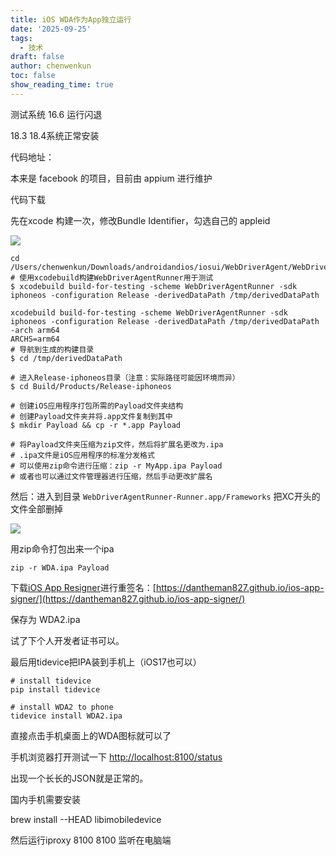 ```yaml
---
title: iOS WDA作为App独立运行
date: '2025-09-25'
tags:
  - 技术
draft: false
author: chenwenkun
toc: false
show_reading_time: true
---
```

测试系统 16.6 运行闪退

18.3 18.4系统正常安装

代码地址：

本来是 facebook 的项目，目前由 appium 进行维护

代码下载

先在xcode 构建一次，修改Bundle Identifier，勾选自己的 appleid

![](https://prod-files-secure.s3.us-west-2.amazonaws.com/c205fb54-92b2-4987-8be3-972b67d27acc/cb756a73-27bc-4b0d-951a-858df3344b59/image.png?X-Amz-Algorithm=AWS4-HMAC-SHA256&X-Amz-Content-Sha256=UNSIGNED-PAYLOAD&X-Amz-Credential=ASIAZI2LB466TPSLNRTA%2F20250930%2Fus-west-2%2Fs3%2Faws4_request&X-Amz-Date=20250930T061659Z&X-Amz-Expires=3600&X-Amz-Security-Token=IQoJb3JpZ2luX2VjEF4aCXVzLXdlc3QtMiJHMEUCIHUoFV%2BfM7YTLecLBJVas%2BKfWL3fP2t%2F29BtBWGiWsptAiEA2UKXIVc%2Bu4B99a4Tf1vqkWr7MDeBgnC8dtzl9UVcX18qiAQI5%2F%2F%2F%2F%2F%2F%2F%2F%2F%2F%2FARAAGgw2Mzc0MjMxODM4MDUiDFpPV%2FjmaWzuhkcehSrcA%2BQqmm5Cv9NJIRCH2ecIhqz9MXypv3DYTubgVaLatuT4DYxTa7Tl1hraeaHMxE%2FwawUxbUpg3227l9QAr0uficipaAdGyR0LfpB8GjS22t9fLFm9QJG9k1VUwbdbjzT57%2F%2F79qheYhNi3T8oAbbCjyHOuIRSjl%2Fia0Te%2BdhnKM0YLZxBC80Gq4%2FG%2FVFrk5UtRwuNaJ2ZpZQXc4qAeJ8AAJAJ%2BeVro69Kwxe4Nk7IQHC48lLY3FI0zfnmHPev6w49SkCfM7xFEWXW4%2BmLhHiZurumuOpR6btIE0YxXpfdaJQwhk%2FLLihxtqdJ%2FQ6eu3JZ1sBxMCog1z6Jmw%2FCksprrAKiP%2FIBesi5r6QuByMJvIbU5zQ%2BbeJsy90X7AAomdCU4nxMOSx%2FRQyx8Kh%2Fzrrwo74FL5Cr0j893TwYb29BihvCkEmKCKRPDb%2BEyQ3GttLx%2FmbJ7MEJMsfTW2gN7JdlNuENA9V2oLTb4n8p8XT5v%2BwkwhDBKi4Kq7URF6eZC%2Fekoe%2Fdd6kXX2XgZA%2BjGz3IhLmP8bQSxTuM%2BMNj%2BGSsb76dPbeSP24qy60cbRWVi01HMtXRe30NM3iiIehDEcXTXRihI4%2B46m2xpplXhI4AEdnrQ61hl7F9jAh99q6NMMba7cYGOqUBC4yYPOcL8gxo45RK2PvqLa2eoVbZnSqhLs4BDBYp5LKcHVSBluvwLhSSQH94COFKYOSObKguASHMNWSmBOuO6m%2B%2Bf6zpF%2BKKusSnb0UQt447u9W%2F08WW%2FEdlwUszueKg6nwzuzUeObBQqUOLDVXyXVS1vFn0IPEsnKwVHua37qrlr%2FZCJI4LOmpzAYz%2BwyK3Cz05dfoch%2FtDYhvp63%2FQkx1TRyis&X-Amz-Signature=bfb73990a83e2a6bec5fa1aadde02ae359eb622b39d98052056b23432b856f75&X-Amz-SignedHeaders=host&x-amz-checksum-mode=ENABLED&x-id=GetObject)

```shell
cd /Users/chenwenkun/Downloads/androidandios/iosui/WebDriverAgent/WebDriverAgent
# 使用xcodebuild构建WebDriverAgentRunner用于测试
$ xcodebuild build-for-testing -scheme WebDriverAgentRunner -sdk iphoneos -configuration Release -derivedDataPath /tmp/derivedDataPath

xcodebuild build-for-testing -scheme WebDriverAgentRunner -sdk iphoneos -configuration Release -derivedDataPath /tmp/derivedDataPath -arch arm64
ARCHS=arm64
# 导航到生成的构建目录
$ cd /tmp/derivedDataPath

# 进入Release-iphoneos目录（注意：实际路径可能因环境而异）
$ cd Build/Products/Release-iphoneos

# 创建iOS应用程序打包所需的Payload文件夹结构
# 创建Payload文件夹并将.app文件复制到其中
$ mkdir Payload && cp -r *.app Payload

# 将Payload文件夹压缩为zip文件，然后将扩展名更改为.ipa
# .ipa文件是iOS应用程序的标准分发格式
# 可以使用zip命令进行压缩：zip -r MyApp.ipa Payload
# 或者也可以通过文件管理器进行压缩，然后手动更改扩展名
```

然后：进入到目录 `WebDriverAgentRunner-Runner.app/Frameworks` 把XC开头的文件全部删掉

![](https://prod-files-secure.s3.us-west-2.amazonaws.com/c205fb54-92b2-4987-8be3-972b67d27acc/358b8d2b-1bfe-4fb9-beb5-83e1de5f201e/image.png?X-Amz-Algorithm=AWS4-HMAC-SHA256&X-Amz-Content-Sha256=UNSIGNED-PAYLOAD&X-Amz-Credential=ASIAZI2LB466TPSLNRTA%2F20250930%2Fus-west-2%2Fs3%2Faws4_request&X-Amz-Date=20250930T061659Z&X-Amz-Expires=3600&X-Amz-Security-Token=IQoJb3JpZ2luX2VjEF4aCXVzLXdlc3QtMiJHMEUCIHUoFV%2BfM7YTLecLBJVas%2BKfWL3fP2t%2F29BtBWGiWsptAiEA2UKXIVc%2Bu4B99a4Tf1vqkWr7MDeBgnC8dtzl9UVcX18qiAQI5%2F%2F%2F%2F%2F%2F%2F%2F%2F%2F%2FARAAGgw2Mzc0MjMxODM4MDUiDFpPV%2FjmaWzuhkcehSrcA%2BQqmm5Cv9NJIRCH2ecIhqz9MXypv3DYTubgVaLatuT4DYxTa7Tl1hraeaHMxE%2FwawUxbUpg3227l9QAr0uficipaAdGyR0LfpB8GjS22t9fLFm9QJG9k1VUwbdbjzT57%2F%2F79qheYhNi3T8oAbbCjyHOuIRSjl%2Fia0Te%2BdhnKM0YLZxBC80Gq4%2FG%2FVFrk5UtRwuNaJ2ZpZQXc4qAeJ8AAJAJ%2BeVro69Kwxe4Nk7IQHC48lLY3FI0zfnmHPev6w49SkCfM7xFEWXW4%2BmLhHiZurumuOpR6btIE0YxXpfdaJQwhk%2FLLihxtqdJ%2FQ6eu3JZ1sBxMCog1z6Jmw%2FCksprrAKiP%2FIBesi5r6QuByMJvIbU5zQ%2BbeJsy90X7AAomdCU4nxMOSx%2FRQyx8Kh%2Fzrrwo74FL5Cr0j893TwYb29BihvCkEmKCKRPDb%2BEyQ3GttLx%2FmbJ7MEJMsfTW2gN7JdlNuENA9V2oLTb4n8p8XT5v%2BwkwhDBKi4Kq7URF6eZC%2Fekoe%2Fdd6kXX2XgZA%2BjGz3IhLmP8bQSxTuM%2BMNj%2BGSsb76dPbeSP24qy60cbRWVi01HMtXRe30NM3iiIehDEcXTXRihI4%2B46m2xpplXhI4AEdnrQ61hl7F9jAh99q6NMMba7cYGOqUBC4yYPOcL8gxo45RK2PvqLa2eoVbZnSqhLs4BDBYp5LKcHVSBluvwLhSSQH94COFKYOSObKguASHMNWSmBOuO6m%2B%2Bf6zpF%2BKKusSnb0UQt447u9W%2F08WW%2FEdlwUszueKg6nwzuzUeObBQqUOLDVXyXVS1vFn0IPEsnKwVHua37qrlr%2FZCJI4LOmpzAYz%2BwyK3Cz05dfoch%2FtDYhvp63%2FQkx1TRyis&X-Amz-Signature=855142fd756f2b3373a875ccab54ca7d55f5e2d546df7daa952eec25044ed09d&X-Amz-SignedHeaders=host&x-amz-checksum-mode=ENABLED&x-id=GetObject)

用zip命令打包出来一个ipa

```shell
zip -r WDA.ipa Payload
```

下载[iOS App Resigner](https://zhida.zhihu.com/search?content_id=237756070&content_type=Article&match_order=1&q=iOS%20App%20Resigner&zd_token=eyJhbGciOiJIUzI1NiIsInR5cCI6IkpXVCJ9.eyJpc3MiOiJ6aGlkYV9zZXJ2ZXIiLCJleHAiOjE3NDQzNTQ0ODAsInEiOiJpT1MgQXBwIFJlc2lnbmVyIiwiemhpZGFfc291cmNlIjoiZW50aXR5IiwiY29udGVudF9pZCI6MjM3NzU2MDcwLCJjb250ZW50X3R5cGUiOiJBcnRpY2xlIiwibWF0Y2hfb3JkZXIiOjEsInpkX3Rva2VuIjpudWxsfQ.XGwOKX0ujlvhojSuRT3SlA0sDFnQK-FxDJr60CX6YqU&zhida_source=entity)进行重签名：[https://dantheman827.github.io/ios-app-signer/](https://dantheman827.github.io/ios-app-signer/)

保存为 WDA2.ipa

试了下个人开发者证书可以。

最后用tidevice把IPA装到手机上（iOS17也可以）

```shell
# install tidevice
pip install tidevice

# install WDA2 to phone
tidevice install WDA2.ipa
```

直接点击手机桌面上的WDA图标就可以了

手机浏览器打开测试一下 [http://localhost:8100/status](http://localhost:8100/status)

出现一个长长的JSON就是正常的。

国内手机需要安装

brew install --HEAD libimobiledevice

然后运行iproxy 8100 8100 监听在电脑端
